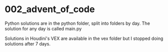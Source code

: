 # 002_advent_of_code

Python solutions are in the python folder, split into folders by day. The solution for any day is called main.py

Solutions in Houdini's VEX are available in the vex folder but I stopped doing solutions after 7 days.

